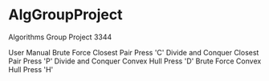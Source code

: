 # AlgGroupProject
Algorithms Group Project 3344

User Manual
Brute Force Closest Pair
	Press 'C'
Divide and Conquer Closest Pair
	Press 'P'
Divide and Conquer Convex Hull
	Press 'D'
Brute Force Convex Hull
	Press 'H'
